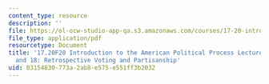 ```yaml
---
content_type: resource
description: ''
file: https://ol-ocw-studio-app-qa.s3.amazonaws.com/courses/17-20-introduction-to-the-american-political-process-fall-2020/03154830773a2ab8e575e551ff3b2032_MIT17_20F20_lec17_and_lec18.pdf
file_type: application/pdf
resourcetype: Document
title: '17.20F20 Introduction to the American Political Process Lecture Slides 17
  and 18: Retrospective Voting and Partisanship'
uid: 03154830-773a-2ab8-e575-e551ff3b2032
---
```

